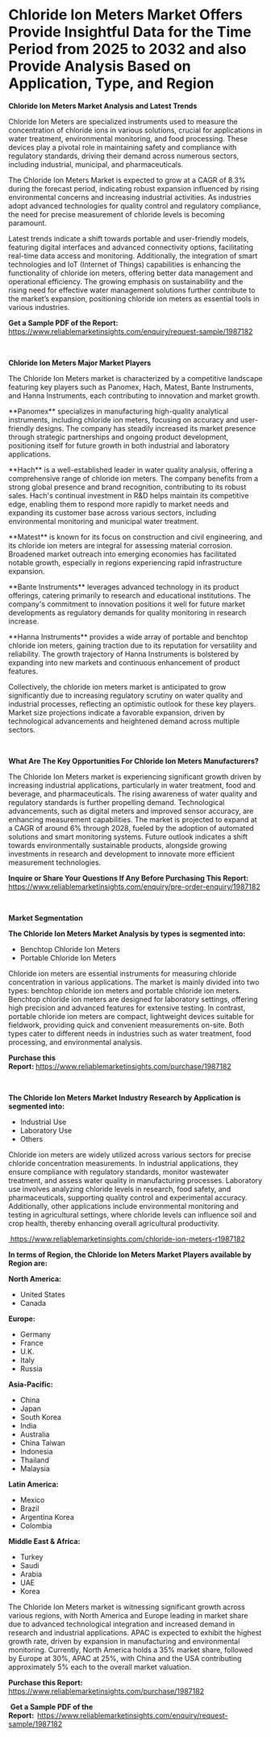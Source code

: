 <p><h1>Chloride Ion Meters Market Offers Provide Insightful Data for the Time Period from 2025 to 2032 and also Provide Analysis Based on Application, Type, and Region</h1></p><p><strong>Chloride Ion Meters Market Analysis and Latest Trends</strong></p>
<p><p>Chloride Ion Meters are specialized instruments used to measure the concentration of chloride ions in various solutions, crucial for applications in water treatment, environmental monitoring, and food processing. These devices play a pivotal role in maintaining safety and compliance with regulatory standards, driving their demand across numerous sectors, including industrial, municipal, and pharmaceuticals.</p><p>The Chloride Ion Meters Market is expected to grow at a CAGR of 8.3% during the forecast period, indicating robust expansion influenced by rising environmental concerns and increasing industrial activities. As industries adopt advanced technologies for quality control and regulatory compliance, the need for precise measurement of chloride levels is becoming paramount.</p><p>Latest trends indicate a shift towards portable and user-friendly models, featuring digital interfaces and advanced connectivity options, facilitating real-time data access and monitoring. Additionally, the integration of smart technologies and IoT (Internet of Things) capabilities is enhancing the functionality of chloride ion meters, offering better data management and operational efficiency. The growing emphasis on sustainability and the rising need for effective water management solutions further contribute to the market’s expansion, positioning chloride ion meters as essential tools in various industries.</p></p>
<p><strong>Get a Sample PDF of the Report:&nbsp;</strong> <a href="https://www.reliablemarketinsights.com/enquiry/request-sample/1987182?utm_campaign=3260&utm_medium=2&utm_source=Github&utm_content=ia&utm_term=12042025&utm_id=chloride-ion-meters">https://www.reliablemarketinsights.com/enquiry/request-sample/1987182</a></p>
<p>&nbsp;</p>
<p><strong>Chloride Ion Meters Major Market Players</strong></p>
<p><p>The Chloride Ion Meters market is characterized by a competitive landscape featuring key players such as Panomex, Hach, Matest, Bante Instruments, and Hanna Instruments, each contributing to innovation and market growth.</p><p>**Panomex** specializes in manufacturing high-quality analytical instruments, including chloride ion meters, focusing on accuracy and user-friendly designs. The company has steadily increased its market presence through strategic partnerships and ongoing product development, positioning itself for future growth in both industrial and laboratory applications.</p><p>**Hach** is a well-established leader in water quality analysis, offering a comprehensive range of chloride ion meters. The company benefits from a strong global presence and brand recognition, contributing to its robust sales. Hach's continual investment in R&D helps maintain its competitive edge, enabling them to respond more rapidly to market needs and expanding its customer base across various sectors, including environmental monitoring and municipal water treatment.</p><p>**Matest** is known for its focus on construction and civil engineering, and its chloride ion meters are integral for assessing material corrosion. Broadened market outreach into emerging economies has facilitated notable growth, especially in regions experiencing rapid infrastructure expansion.</p><p>**Bante Instruments** leverages advanced technology in its product offerings, catering primarily to research and educational institutions. The company's commitment to innovation positions it well for future market developments as regulatory demands for quality monitoring in research increase.</p><p>**Hanna Instruments** provides a wide array of portable and benchtop chloride ion meters, gaining traction due to its reputation for versatility and reliability. The growth trajectory of Hanna Instruments is bolstered by expanding into new markets and continuous enhancement of product features.</p><p>Collectively, the chloride ion meters market is anticipated to grow significantly due to increasing regulatory scrutiny on water quality and industrial processes, reflecting an optimistic outlook for these key players. Market size projections indicate a favorable expansion, driven by technological advancements and heightened demand across multiple sectors.</p></p>
<p>&nbsp;</p>
<p><strong>What Are The Key Opportunities For Chloride Ion Meters Manufacturers?</strong></p>
<p><p>The Chloride Ion Meters market is experiencing significant growth driven by increasing industrial applications, particularly in water treatment, food and beverage, and pharmaceuticals. The rising awareness of water quality and regulatory standards is further propelling demand. Technological advancements, such as digital meters and improved sensor accuracy, are enhancing measurement capabilities. The market is projected to expand at a CAGR of around 6% through 2028, fueled by the adoption of automated solutions and smart monitoring systems. Future outlook indicates a shift towards environmentally sustainable products, alongside growing investments in research and development to innovate more efficient measurement technologies.</p></p>
<p><strong>Inquire or Share Your Questions If Any Before Purchasing This Report:</strong> <a href="https://www.reliablemarketinsights.com/enquiry/pre-order-enquiry/1987182?utm_campaign=3260&utm_medium=2&utm_source=Github&utm_content=ia&utm_term=12042025&utm_id=chloride-ion-meters">https://www.reliablemarketinsights.com/enquiry/pre-order-enquiry/1987182</a></p>
<p>&nbsp;</p>
<p><strong>Market Segmentation</strong></p>
<p><strong>The Chloride Ion Meters Market Analysis by types is segmented into:</strong></p>
<p><ul><li>Benchtop Chloride Ion Meters</li><li>Portable Chloride Ion Meters</li></ul></p>
<p><p>Chloride ion meters are essential instruments for measuring chloride concentration in various applications. The market is mainly divided into two types: benchtop chloride ion meters and portable chloride ion meters. Benchtop chloride ion meters are designed for laboratory settings, offering high precision and advanced features for extensive testing. In contrast, portable chloride ion meters are compact, lightweight devices suitable for fieldwork, providing quick and convenient measurements on-site. Both types cater to different needs in industries such as water treatment, food processing, and environmental analysis.</p></p>
<p><strong>Purchase this Report:&nbsp;</strong><a href="https://www.reliablemarketinsights.com/purchase/1987182?utm_campaign=3260&utm_medium=2&utm_source=Github&utm_content=ia&utm_term=12042025&utm_id=chloride-ion-meters">https://www.reliablemarketinsights.com/purchase/1987182</a></p>
<p>&nbsp;</p>
<p><strong>The Chloride Ion Meters Market Industry Research by Application is segmented into:</strong></p>
<p><ul><li>Industrial Use</li><li>Laboratory Use</li><li>Others</li></ul></p>
<p><p>Chloride ion meters are widely utilized across various sectors for precise chloride concentration measurements. In industrial applications, they ensure compliance with regulatory standards, monitor wastewater treatment, and assess water quality in manufacturing processes. Laboratory use involves analyzing chloride levels in research, food safety, and pharmaceuticals, supporting quality control and experimental accuracy. Additionally, other applications include environmental monitoring and testing in agricultural settings, where chloride levels can influence soil and crop health, thereby enhancing overall agricultural productivity.</p></p>
<p><a href="https://www.reliablemarketinsights.com/chloride-ion-meters-r1987182?utm_campaign=3260&utm_medium=2&utm_source=Github&utm_content=ia&utm_term=12042025&utm_id=chloride-ion-meters">&nbsp;https://www.reliablemarketinsights.com/chloride-ion-meters-r1987182</a></p>
<p><strong>In terms of Region, the Chloride Ion Meters Market Players available by Region are:</strong></p>
<p>
    <p> <strong> North America: </strong>
        <ul>
            <li>United States</li>
            <li>Canada</li>
        </ul>
        </p> 
    <p> <strong> Europe: </strong>
        <ul>
            <li>Germany</li>
            <li>France</li>
            <li>U.K.</li>
            <li>Italy</li>
            <li>Russia</li>
        </ul>
        </p> 
    <p> <strong> Asia-Pacific: </strong>
        <ul>
            <li>China</li>
            <li>Japan</li>
            <li>South Korea</li>
            <li>India</li>
            <li>Australia</li>
            <li>China Taiwan</li>
            <li>Indonesia</li>
            <li>Thailand</li>
            <li>Malaysia</li>
        </ul>
        </p> 
    <p> <strong> Latin America: </strong>
        <ul>
            <li>Mexico</li>
            <li>Brazil</li>
            <li>Argentina Korea</li>
            <li>Colombia</li>
        </ul>
        </p> 
    <p> <strong> Middle East & Africa: </strong>
        <ul>
            <li>Turkey</li>
            <li>Saudi</li>
            <li>Arabia</li>
            <li>UAE</li>
            <li>Korea</li>
        </ul>
    </p>
    </p>
<p><p>The Chloride Ion Meters market is witnessing significant growth across various regions, with North America and Europe leading in market share due to advanced technological integration and increased demand in research and industrial applications. APAC is expected to exhibit the highest growth rate, driven by expansion in manufacturing and environmental monitoring. Currently, North America holds a 35% market share, followed by Europe at 30%, APAC at 25%, with China and the USA contributing approximately 5% each to the overall market valuation.</p></p>
<p><strong>Purchase this Report: </strong><a href="https://www.reliablemarketinsights.com/purchase/1987182?utm_campaign=3260&utm_medium=2&utm_source=Github&utm_content=ia&utm_term=12042025&utm_id=chloride-ion-meters">https://www.reliablemarketinsights.com/purchase/1987182</a></p>
<p>&nbsp;<strong>Get a Sample PDF of the Report:&nbsp;&nbsp;</strong><a href="https://www.reliablemarketinsights.com/enquiry/request-sample/1987182?utm_campaign=3260&utm_medium=2&utm_source=Github&utm_content=ia&utm_term=12042025&utm_id=chloride-ion-meters">https://www.reliablemarketinsights.com/enquiry/request-sample/1987182</a></p>
<p><strong></strong></p>
<p><p></p><p></p><p></p></p>